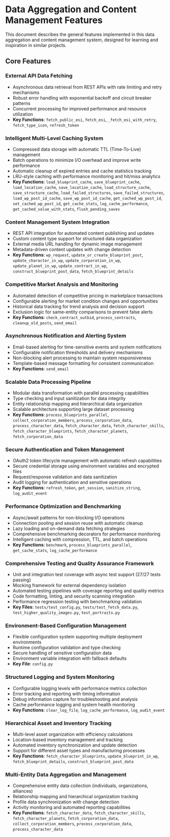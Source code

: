 # Data Aggregation and Content Management Features

This document describes the general features implemented in this data aggregation and content management system, designed for learning and inspiration in similar projects.

## Core Features

### External API Data Fetching
- Asynchronous data retrieval from REST APIs with rate limiting and retry mechanisms
- Robust error handling with exponential backoff and circuit breaker patterns
- Concurrent processing for improved performance and resource utilization
- **Key Functions**: `fetch_public_esi`, `fetch_esi`, `_fetch_esi_with_retry`, `fetch_type_icon`, `refresh_token`

### Intelligent Multi-Level Caching System
- Compressed data storage with automatic TTL (Time-To-Live) management
- Batch operations to minimize I/O overhead and improve write performance
- Automatic cleanup of expired entries and cache statistics tracking
- LRU-style caching with performance monitoring and hit/miss analytics
- **Key Functions**: `load_blueprint_cache`, `save_blueprint_cache`, `load_location_cache`, `save_location_cache`, `load_structure_cache`, `save_structure_cache`, `load_failed_structures`, `save_failed_structures`, `load_wp_post_id_cache`, `save_wp_post_id_cache`, `get_cached_wp_post_id`, `set_cached_wp_post_id`, `get_cache_stats`, `log_cache_performance`, `get_cached_value_with_stats`, `flush_pending_saves`

### Content Management System Integration
- REST API integration for automated content publishing and updates
- Custom content type support for structured data organization
- External media URL handling for dynamic image management
- Metadata-driven content updates with change detection
- **Key Functions**: `wp_request`, `update_or_create_blueprint_post`, `update_character_in_wp`, `update_corporation_in_wp`, `update_planet_in_wp`, `update_contract_in_wp`, `construct_blueprint_post_data`, `fetch_blueprint_details`

### Competitive Market Analysis and Monitoring
- Automated detection of competitive pricing in marketplace transactions
- Configurable alerting for market condition changes and opportunities
- Historical data tracking for trend analysis and decision support
- Exclusion logic for same-entity comparisons to prevent false alerts
- **Key Functions**: `check_contract_outbid`, `process_contracts`, `cleanup_old_posts`, `send_email`

### Asynchronous Notification and Alerting System
- Email-based alerting for time-sensitive events and system notifications
- Configurable notification thresholds and delivery mechanisms
- Non-blocking alert processing to maintain system responsiveness
- Template-based message formatting for consistent communication
- **Key Functions**: `send_email`

### Scalable Data Processing Pipeline
- Modular data transformation with parallel processing capabilities
- Type checking and input sanitization for data integrity
- Entity relationship mapping and hierarchical data organization
- Scalable architecture supporting large dataset processing
- **Key Functions**: `process_blueprints_parallel`, `collect_corporation_members`, `process_corporation_data`, `process_character_data`, `fetch_character_data`, `fetch_character_skills`, `fetch_character_blueprints`, `fetch_character_planets`, `fetch_corporation_data`

### Secure Authentication and Token Management
- OAuth2 token lifecycle management with automatic refresh capabilities
- Secure credential storage using environment variables and encrypted files
- Request/response validation and data sanitization
- Audit logging for authentication and sensitive operations
- **Key Functions**: `refresh_token`, `get_session`, `sanitize_string`, `log_audit_event`

### Performance Optimization and Benchmarking
- Async/await patterns for non-blocking I/O operations
- Connection pooling and session reuse with automatic cleanup
- Lazy loading and on-demand data fetching strategies
- Comprehensive benchmarking decorators for performance monitoring
- Intelligent caching with compression, TTL, and batch operations
- **Key Functions**: `benchmark`, `process_blueprints_parallel`, `get_cache_stats`, `log_cache_performance`

### Comprehensive Testing and Quality Assurance Framework
- Unit and integration test coverage with async test support (27/27 tests passing)
- Mocking framework for external dependency isolation
- Automated testing pipelines with coverage reporting and quality metrics
- Code formatting, linting, and security scanning integration
- Performance regression testing with benchmarking validation
- **Key Files**: `tests/test_config.py`, `tests/test_fetch_data.py`, `test_higher_quality_images.py`, `test_portraits.py`

### Environment-Based Configuration Management
- Flexible configuration system supporting multiple deployment environments
- Runtime configuration validation and type checking
- Secure handling of sensitive configuration data
- Environment variable integration with fallback defaults
- **Key File**: `config.py`

### Structured Logging and System Monitoring
- Configurable logging levels with performance metrics collection
- Error tracking and reporting with timing information
- Debug information capture for troubleshooting and analysis
- Cache performance logging and system health monitoring
- **Key Functions**: `clear_log_file`, `log_cache_performance`, `log_audit_event`

### Hierarchical Asset and Inventory Tracking
- Multi-level asset organization with efficiency calculations
- Location-based inventory management and tracking
- Automated inventory synchronization and update detection
- Support for different asset types and manufacturing processes
- **Key Functions**: `fetch_character_blueprints`, `update_blueprint_in_wp`, `fetch_blueprint_details`, `construct_blueprint_post_data`

### Multi-Entity Data Aggregation and Management
- Comprehensive entity data collection (individuals, organizations, alliances)
- Relationship mapping and hierarchical organization tracking
- Profile data synchronization with change detection
- Activity monitoring and automated reporting capabilities
- **Key Functions**: `fetch_character_data`, `fetch_character_skills`, `fetch_character_planets`, `fetch_corporation_data`, `collect_corporation_members`, `process_corporation_data`, `process_character_data`